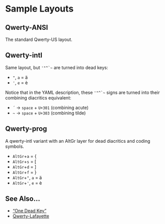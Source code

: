 # Sample Layouts

## Qwerty-ANSI

The standard Qwerty-US layout.

## Qwerty-intl

Same layout, but ``'"^`~`` are turned into dead keys:

- `"`, `a` = ä
- `'`, `e` = è

Notice that in the YAML description, these ``'"^`~`` signs are turned into their combining diacritics equivalent:

- `´` → `space` + `U+301` (combining acute)
- `~` → `space` + `U+303` (combining tilde)

## Qwerty-prog

A qwerty-intl variant with an AltGr layer for dead diacritics and coding symbols.

- `AltGr`+`a` = {
- `AltGr`+`s` = [
- `AltGr`+`d` = ]
- `AltGr`+`f` = }
- `AltGr`+`"`, `a` = ä
- `AltGr`+`'`, `e` = è

## See Also…

- [“One Dead Key”](https://github.com/fabi1cazenave/1dk)
- [Qwerty-Lafayette](https://github.com/fabi1cazenave/qwerty-lafayette)
